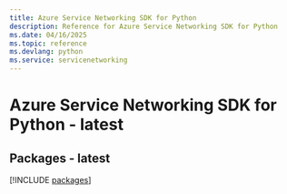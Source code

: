 ```yaml
---
title: Azure Service Networking SDK for Python
description: Reference for Azure Service Networking SDK for Python
ms.date: 04/16/2025
ms.topic: reference
ms.devlang: python
ms.service: servicenetworking
---
```

# Azure Service Networking SDK for Python - latest
## Packages - latest
[!INCLUDE [packages](service-networking-index.md)]
